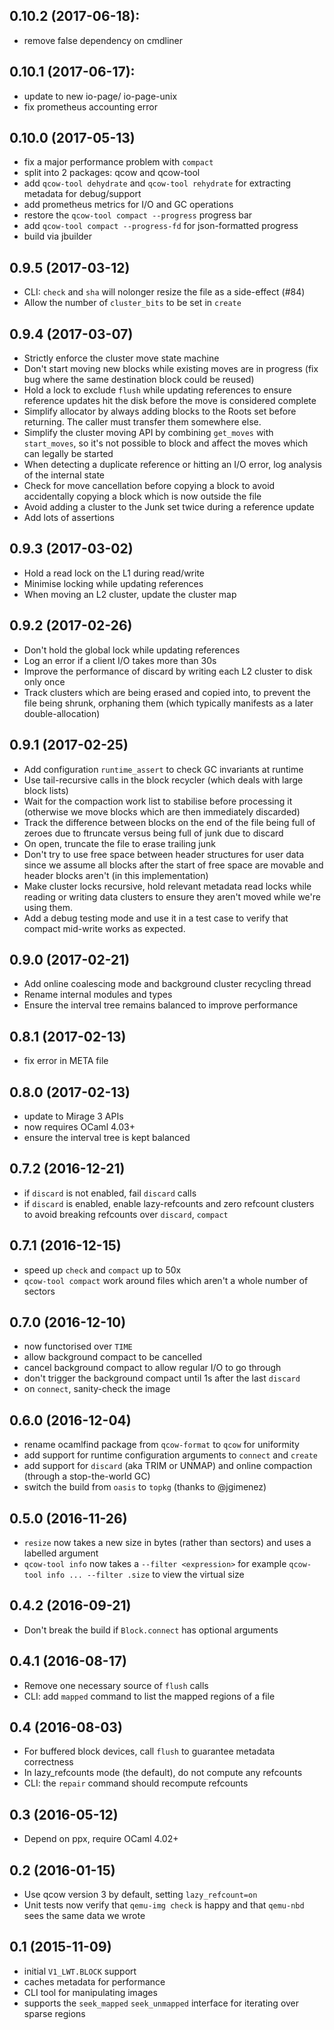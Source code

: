 ## 0.10.2 (2017-06-18):
- remove false dependency on cmdliner

## 0.10.1 (2017-06-17):
- update to new io-page/ io-page-unix
- fix prometheus accounting error

## 0.10.0 (2017-05-13)
- fix a major performance problem with `compact`
- split into 2 packages: qcow and qcow-tool
- add `qcow-tool dehydrate` and `qcow-tool rehydrate` for extracting
  metadata for debug/support
- add prometheus metrics for I/O and GC operations
- restore the `qcow-tool compact --progress` progress bar
- add `qcow-tool compact --progress-fd` for json-formatted progress
- build via jbuilder

## 0.9.5 (2017-03-12)
- CLI: `check` and `sha` will nolonger resize the file as a side-effect
  (#84)
- Allow the number of `cluster_bits` to be set in `create`

## 0.9.4 (2017-03-07)
- Strictly enforce the cluster move state machine
- Don't start moving new blocks while existing moves are in progress
  (fix bug where the same destination block could be reused)
- Hold a lock to exclude `flush` while updating references to ensure
  reference updates hit the disk before the move is considered complete
- Simplify allocator by always adding blocks to the Roots set before
  returning. The caller must transfer them somewhere else.
- Simplify the cluster moving API by combining `get_moves` with
  `start_moves`, so it's not possible to block and affect the moves
  which can legally be started
- When detecting a duplicate reference or hitting an I/O error, log
  analysis of the internal state
- Check for move cancellation before copying a block to avoid accidentally
  copying a block which is now outside the file
- Avoid adding a cluster to the Junk set twice during a reference update
- Add lots of assertions

## 0.9.3 (2017-03-02)
- Hold a read lock on the L1 during read/write
- Minimise locking while updating references
- When moving an L2 cluster, update the cluster map

## 0.9.2 (2017-02-26)
- Don't hold the global lock while updating references
- Log an error if a client I/O takes more than 30s
- Improve the performance of discard by writing each L2 cluster to disk
  only once
- Track clusters which are being erased and copied into, to prevent the
  file being shrunk, orphaning them (which typically manifests as a later
  double-allocation)

## 0.9.1 (2017-02-25)
- Add configuration `runtime_assert` to check GC invariants at runtime
- Use tail-recursive calls in the block recycler (which deals with large
  block lists)
- Wait for the compaction work list to stabilise before processing it
  (otherwise we move blocks which are then immediately discarded)
- Track the difference between blocks on the end of the file being full
  of zeroes due to ftruncate versus being full of junk due to discard
- On open, truncate the file to erase trailing junk
- Don't try to use free space between header structures for user data
  since we assume all blocks after the start of free space are movable
  and header blocks aren't (in this implementation)
- Make cluster locks recursive, hold relevant metadata read locks while
  reading or writing data clusters to ensure they aren't moved while
  we're using them.
- Add a debug testing mode and use it in a test case to verify that
  compact mid-write works as expected.

## 0.9.0 (2017-02-21)
- Add online coalescing mode and background cluster recycling thread
- Rename internal modules and types
- Ensure the interval tree remains balanced to improve performance

## 0.8.1 (2017-02-13)
- fix error in META file

## 0.8.0 (2017-02-13)
- update to Mirage 3 APIs
- now requires OCaml 4.03+
- ensure the interval tree is kept balanced

## 0.7.2 (2016-12-21)
- if `discard` is not enabled, fail `discard` calls
- if `discard` is enabled, enable lazy-refcounts and zero refcount clusters
  to avoid breaking refcounts over `discard`, `compact`

## 0.7.1 (2016-12-15)
- speed up `check` and `compact` up to 50x
- `qcow-tool compact` work around files which aren't a whole number of
  sectors

## 0.7.0 (2016-12-10)
- now functorised over `TIME`
- allow background compact to be cancelled
- cancel background compact to allow regular I/O to go through
- don't trigger the background compact until 1s after the last
  `discard`
- on `connect`, sanity-check the image

## 0.6.0 (2016-12-04)
- rename ocamlfind package from `qcow-format` to `qcow` for uniformity
- add support for runtime configuration arguments to `connect` and `create`
- add support for `discard` (aka TRIM or UNMAP) and online compaction
  (through a stop-the-world GC)
- switch the build from `oasis` to `topkg` (thanks to @jgimenez)

## 0.5.0 (2016-11-26)
- `resize` now takes a new size in bytes (rather than sectors) and uses a
  labelled argument
- `qcow-tool info` now takes a `--filter <expression>` for example
  `qcow-tool info ... --filter .size` to view the virtual size

## 0.4.2 (2016-09-21)
- Don't break the build if `Block.connect` has optional arguments

## 0.4.1 (2016-08-17)
- Remove one necessary source of `flush` calls
- CLI: add `mapped` command to list the mapped regions of a file

## 0.4 (2016-08-03)
- For buffered block devices, call `flush` to guarantee metadata correctness
- In lazy_refcounts mode (the default), do not compute any refcounts
- CLI: the `repair` command should recompute refcounts

## 0.3 (2016-05-12)
- Depend on ppx, require OCaml 4.02+

## 0.2 (2016-01-15)
- Use qcow version 3 by default, setting `lazy_refcount=on`
- Unit tests now verify that `qemu-img check` is happy and that `qemu-nbd`
  sees the same data we wrote

## 0.1 (2015-11-09)
- initial `V1_LWT.BLOCK` support
- caches metadata for performance
- CLI tool for manipulating images
- supports the `seek_mapped` `seek_unmapped` interface for iterating over
  sparse regions

